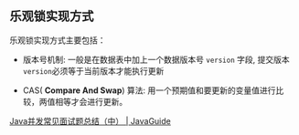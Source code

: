 ## 乐观锁实现方式

乐观锁实现方式主要包括：

- 版本号机制:  一般是在数据表中加上一个数据版本号 `version` 字段, 提交版本 `version`必须等于当前版本才能执行更新 

- CAS( **Compare And Swap**) 算法: 用一个预期值和要更新的变量值进行比较，两值相等才会进行更新。

[Java并发常见面试题总结（中） | JavaGuide](https://javaguide.cn/java/concurrent/java-concurrent-questions-02.html#如何实现乐观锁)

 